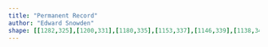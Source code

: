 ```yaml
---
title: "Permanent Record"
author: "Edward Snowden"
shape: [[1282,325],[1200,331],[1180,335],[1153,337],[1146,339],[1138,344],[1124,348],[1120,355],[1120,361],[1122,367],[1123,392],[1127,403],[1127,421],[1132,439],[1134,458],[1138,474],[1142,514],[1147,535],[1148,548],[1156,588],[1156,599],[1167,656],[1169,678],[1172,686],[1177,722],[1185,757],[1187,778],[1194,811],[1194,821],[1199,841],[1205,886],[1210,904],[1213,923],[1217,930],[1219,943],[1223,951],[1222,977],[1224,1000],[1230,1029],[1233,1064],[1236,1085],[1241,1105],[1243,1131],[1248,1153],[1250,1182],[1253,1194],[1253,1205],[1259,1248],[1263,1264],[1266,1291],[1270,1308],[1273,1343],[1281,1384],[1292,1455],[1298,1511],[1302,1527],[1305,1557],[1315,1615],[1318,1646],[1328,1688],[1328,1704],[1332,1719],[1333,1737],[1342,1765],[1345,1770],[1356,1777],[1364,1779],[1398,1779],[1424,1776],[1478,1763],[1494,1754],[1500,1748],[1508,1736],[1509,1724],[1508,1703],[1504,1687],[1502,1660],[1497,1636],[1496,1590],[1491,1561],[1490,1537],[1488,1528],[1484,1444],[1476,1413],[1472,1384],[1468,1369],[1468,1358],[1463,1329],[1462,1306],[1456,1281],[1456,1270],[1451,1247],[1449,1225],[1444,1199],[1443,1178],[1436,1144],[1433,1115],[1430,1104],[1428,1086],[1421,1062],[1419,1042],[1414,1028],[1412,1016],[1409,984],[1409,945],[1405,930],[1405,921],[1396,877],[1395,863],[1392,856],[1385,817],[1381,806],[1381,798],[1377,786],[1380,763],[1377,750],[1375,717],[1373,711],[1374,694],[1371,667],[1373,642],[1376,635],[1374,625],[1374,612],[1375,609],[1381,603],[1389,599],[1409,595],[1413,593],[1417,588],[1418,568],[1416,546],[1413,533],[1412,513],[1409,503],[1404,457],[1401,448],[1398,424],[1388,381],[1372,364],[1368,356],[1355,345],[1340,337],[1326,327],[1318,325]]
---
```

